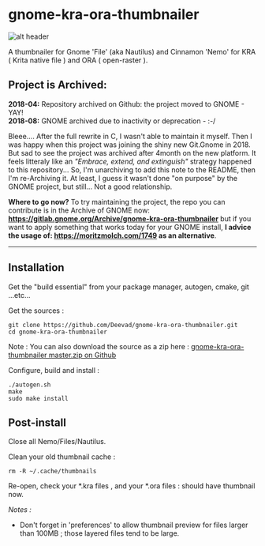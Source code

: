 gnome-kra-ora-thumbnailer
=========================

![alt header](http://www.davidrevoy.com/data/images/blog/2013/11/kra-ora_thumbnailer_banner.jpg)


A thumbnailer for Gnome 'File' (aka Nautilus) and Cinnamon 'Nemo' for KRA ( Krita native file ) and ORA ( open-raster ).  

## Project is Archived:

**2018-04:** Repository archived on Github: the project moved to GNOME - YAY!  
**2018-08:** GNOME archived due to inactivity or deprecation - :-/    

Bleee.... After the full rewrite in C, I wasn't able to maintain it myself. Then I was happy when this project was joining the shiny new Git.Gnome in 2018. But sad to see the project was archived after 4month on the new platform. It feels litteraly like an _"Embrace, extend, and extinguish"_ strategy happened to this repository... So, I'm unarchiving to add this note to the README, then I'm re-Archiving it. At least, I guess it wasn't done "on purpose" by the GNOME project, but still... Not a good relationship.

**Where to go now?** To try maintaining the project, the repo you can contribute is in the Archive of GNOME now: **https://gitlab.gnome.org/Archive/gnome-kra-ora-thumbnailer** but if you want to apply something that works today for your GNOME install, **I advice the usage of: https://moritzmolch.com/1749 as an alternative**.

___

## Installation

Get the "build essential" from your package manager, autogen, cmake, git ...etc...

Get the sources :

```
git clone https://github.com/Deevad/gnome-kra-ora-thumbnailer.git
cd gnome-kra-ora-thumbnailer
```
Note : You can also download the source as a zip here : [ gnome-kra-ora-thumbnailer master.zip on Github](https://github.com/Deevad/gnome-kra-ora-thumbnailer/archive/master.zip)


Configure, build and install :
```
./autogen.sh
make
sudo make install
```



## Post-install

Close all Nemo/Files/Nautilus. 

Clean your old thumbnail cache : 

```
rm -R ~/.cache/thumbnails
```
Re-open, check your *.kra files , and your *.ora files : should have thumbnail now.

*Notes :*
- Don't forget in 'preferences' to allow thumbnail preview for files larger than 100MB ; those layered files tend to be large. 
